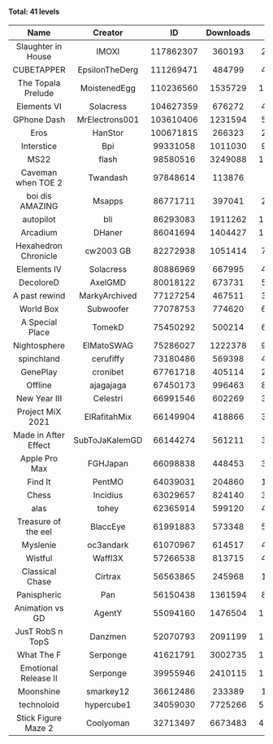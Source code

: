 #### Total: 41 levels

| Name | Creator | ID | Downloads | Likes |
|:---:|:---:|:---:|:---:|:---:|
| Slaughter in House | IMOXI | 117862307 | 360193 | 27087
| CUBETAPPER | EpsilonTheDerg | 111269471 | 484799 | 41844
| The Topala Prelude | MoistenedEgg | 110236560 | 1535729 | 127995
| Elements VI | Solacress | 104627359 | 676272 | 40555
| GPhone Dash | MrElectrons001 | 103610406 | 1231594 | 59463
| Eros | HanStor | 100671815 | 266323 | 20788
| Interstice | Bpi | 99331058 | 1011030 | 92154
| MS22 | flash | 98580516 | 3249088 | 108290
| Caveman when TOE 2 | Twandash | 97848614 | 113876 | 8748
| boi dis AMAZING | Msapps | 86771711 | 397041 | 26869
| autopilot | bli | 86293083 | 1911262 | 139915
| Arcadium | DHaner | 86041694 | 1404427 | 116172
| Hexahedron Chronicle | cw2003 GB | 82272938 | 1051414 | 70342
| Elements IV | Solacress | 80886969 | 667995 | 45728
| DecoloreD | AxelGMD | 80018122 | 673731 | 55629
| A past rewind | MarkyArchived | 77127254 | 467511 | 31319
| World Box | Subwoofer | 77078753 | 774620 | 66657
| A Special Place | TomekD | 75450292 | 500214 | 67657
| Nightosphere | ElMatoSWAG | 75286027 | 1222378 | 98197
| spinchland | cerufiffy | 73180486 | 569398 | 42507
| GenePlay | cronibet | 67761718 | 405114 | 25882
| Offline | ajagajaga | 67450173 | 996463 | 86733
| New Year III | Celestri | 66991546 | 602269 | 38871
| Project MiX 2021 | ElRafitahMix | 66149904 | 418866 | 33441
| Made in After Effect | SubToJaKalemGD | 66144274 | 561211 | 33817
| Apple Pro Max | FGHJapan | 66098838 | 448453 | 36967
| Find It | PentMO | 64039031 | 204860 | 14527
| Chess | Incidius | 63029657 | 824140 | 35564
| alas | tohey | 62365914 | 599120 | 48412
| Treasure of the eel | BlaccEye | 61991883 | 573348 | 52760
| Myslenie | oc3andark | 61070967 | 614517 | 45788
| Wistful | Waffl3X | 57266538 | 813715 | 45866
| Classical Chase | Cirtrax | 56563865 | 245968 | 16942
| Panispheric | Pan | 56150438 | 1361594 | 83134
| Animation vs GD | AgentY | 55094160 | 1476504 | 117167
| JusT RobS n TopS | Danzmen | 52070793 | 2091199 | 141978
| What The F | Serponge | 41621791 | 3002735 | 175856
| Emotional Release II | Serponge | 39955946 | 2410115 | 190692
| Moonshine | smarkey12 | 36612486 | 233389 | 11520
| technoloid | hypercube1 | 34059030 | 7725266 | 531992
| Stick Figure Maze 2 | Coolyoman | 32713497 | 6673483 | 426399
